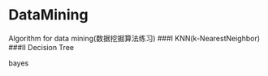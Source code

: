 # DataMining
Algorithm for data mining(数据挖掘算法练习)
###I KNN(k-NearestNeighbor)
###II Decision Tree

bayes
